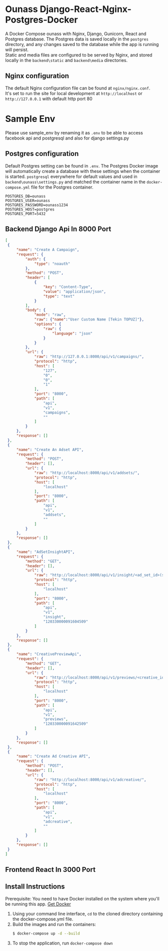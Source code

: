 # Ounass Django-React-Nginx-Postgres-Docker
A Docker Compose ounass with Nginx, Django, Gunicorn, React and Postgres database.
The Postgres data is saved locally in the `postgres` directory, and any changes saved to the database while the app is running will persist.  
Static and media files are configured to be served by Nginx, and stored locally in the `backend\static` and `backend\media` directories.

## Nginx configuration
The default Nginx configuration file can be found at `nginx/nginx.conf`.  
It's set to run the site for local development at `http://localhost` or `http://127.0.0.1` with default http port 80

# Sample Env
Please use sample_env by renaming it as `.env` to be able to access facebook api and postgresql  and also for django settings.py

## Postgres configuration
Default Postgres setting can be found in `.env`. The Postgres Docker image will automatically create a database with these settings when the container is started.
`postgresql` everywhere for default values and used in  `backend\ounass\settings.py` and matched the container name in the `docker-compose.yml` file for the Postgres container.

    POSTGRES_DB=ounass
    POSTGRES_USER=ounass
    POSTGRES_PASSWORD=ounass1234
    POSTGRES_HOST=postgres
    POSTGRES_PORT=5432

## Backend Django Api In 8000 Port
   ```json
   [
	{
		"name": "Create A Campaign",
		"request": {
			"auth": {
				"type": "noauth"
			},
			"method": "POST",
			"header": [
				{
					"key": "Content-Type",
					"value": "application/json",
					"type": "text"
				}
			],
			"body": {
				"mode": "raw",
				"raw": {"name":"User Custom Name [Tekin TOPUZ]"},
				"options": {
					"raw": {
						"language": "json"
					}
				}
			},
			"url": {
				"raw": "http://127.0.0.1:8000/api/v1/campaigns/",
				"protocol": "http",
				"host": [
					"127",
					"0",
					"0",
					"1"
				],
				"port": "8000",
				"path": [
					"api",
					"v1",
					"campaigns",
					""
				]
			}
		},
		"response": []
	},
	{
		"name": "Create An Adset API",
		"request": {
			"method": "POST",
			"header": [],
			"url": {
				"raw": "http://localhost:8000/api/v1/addsets/",
				"protocol": "http",
				"host": [
					"localhost"
				],
				"port": "8000",
				"path": [
					"api",
					"v1",
					"addsets",
					""
				]
			}
		},
		"response": []
	},
	{
		"name": "AdSetInsightAPI",
		"request": {
			"method": "GET",
			"header": [],
			"url": {
				"raw": "http://localhost:8000/api/v1/insight/<ad_set_id>(sample=120330000091604509)",
				"protocol": "http",
				"host": [
					"localhost"
				],
				"port": "8000",
				"path": [
					"api",
					"v1",
					"insight",
					"120330000091604509"
				]
			}
		},
		"response": []
	},
	{
		"name": "CreativePreviewApi",
		"request": {
			"method": "GET",
			"header": [],
			"url": {
				"raw": "http://localhost:8000/api/v1/previews/<creative_id>(sample=120330000091642509)",
				"protocol": "http",
				"host": [
					"localhost"
				],
				"port": "8000",
				"path": [
					"api",
					"v1",
					"previews",
					"120330000091642509"
				]
			}
		},
		"response": []
	},
	{
		"name": "Create Ad Creative API",
		"request": {
			"method": "POST",
			"header": [],
			"url": {
				"raw": "http://localhost:8000/api/v1/adcreative/",
				"protocol": "http",
				"host": [
					"localhost"
				],
				"port": "8000",
				"path": [
					"api",
					"v1",
					"adcreative",
					""
				]
			}
		},
		"response": []
	}
]

   ```

## Frontend React In 3000 Port


## Install Instructions
Prerequisite: You need to have Docker installed on the system where you'll be running this app. [Get Docker](https://docs.docker.com/install/)


1. Using your command line interface, `cd` to the cloned directory containing the docker-compose.yml file.
2. Build the images and run the containers:
    ```sh
    $ docker-compose up -d --build
    ```
3. To stop the application, run `docker-compose down`    


